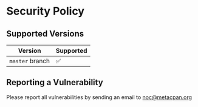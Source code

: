 # Security Policy

## Supported Versions

| Version | Supported          |
| ------- | ------------------ |
| `master` branch   | :white_check_mark: |

## Reporting a Vulnerability

Please report all vulnerabilities by sending an email to noc@metacpan.org 
